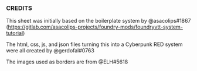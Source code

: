### CREDITS

This sheet was initially based on the boilerplate system by @asacolips#1867 (https://gitlab.com/asacolips-projects/foundry-mods/foundryvtt-system-tutorial)

The html, css, js, and json files turning this into a Cyberpunk RED system were all created by @gerdofal#0763

The images used as borders are from @ELH#5618

